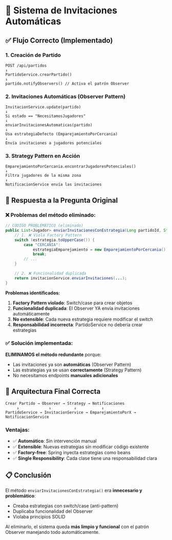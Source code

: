 # 📧 Sistema de Invitaciones Automáticas

## **✅ Flujo Correcto (Implementado)**

### **1. Creación de Partido**
```
POST /api/partidos
↓
PartidoService.crearPartido()
↓
partido.notifyObservers() // Activa el patrón Observer
```

### **2. Invitaciones Automáticas (Observer Pattern)**
```
InvitacionService.update(partido)
↓
Si estado == "NecesitamosJugadores"
↓
enviarInvitacionesAutomaticas(partido)
↓
Usa estrategiaDefecto (EmparejamientoPorCercania)
↓
Envía invitaciones a jugadores potenciales
```

### **3. Strategy Pattern en Acción**
```
EmparejamientoPorCercania.encontrarJugadoresPotenciales()
↓
Filtra jugadores de la misma zona
↓
NotificacionService envía las invitaciones
```

## **🎯 Respuesta a la Pregunta Original**

### **❌ Problemas del método eliminado:**

```java
// CÓDIGO PROBLEMÁTICO (eliminado)
public List<Jugador> enviarInvitacionesConEstrategia(Long partidoId, String estrategia, Long organizadorId) {
    // 1. ❌ Viola Factory Pattern
    switch (estrategia.toUpperCase()) {
        case "CERCANIA":
            estrategiaEmparejamiento = new EmparejamientoPorCercania();
            break;
        // ...
    }
    
    // 2. ❌ Funcionalidad duplicada
    return invitacionService.enviarInvitaciones(...);
}
```

**Problemas identificados:**
1. **Factory Pattern violado**: Switch/case para crear objetos
2. **Funcionalidad duplicada**: El Observer YA envía invitaciones automáticamente
3. **No extensible**: Cada nueva estrategia requiere modificar el switch
4. **Responsabilidad incorrecta**: PartidoService no debería crear estrategias

### **✅ Solución implementada:**

**ELIMINAMOS el método redundante** porque:
- Las invitaciones ya son **automáticas** (Observer Pattern)
- Las estrategias ya se usan **correctamente** (Strategy Pattern)
- No necesitamos endpoints **manuales adicionales**

## **🔧 Arquitectura Final Correcta**

```
Crear Partido → Observer → Strategy → Notificaciones
     ↓             ↓          ↓           ↓
PartidoService → InvitacionService → EmparejamientoPorX → NotificacionService
```

### **Ventajas:**
- ✅ **Automático**: Sin intervención manual
- ✅ **Extensible**: Nuevas estrategias sin modificar código existente
- ✅ **Factory-free**: Spring inyecta estrategias como beans
- ✅ **Single Responsibility**: Cada clase tiene una responsabilidad clara

## **📋 Conclusión**

El método `enviarInvitacionesConEstrategia()` era **innecesario y problemático**:
- Creaba estrategias con switch/case (anti-pattern)
- Duplicaba funcionalidad del Observer
- Violaba principios SOLID

Al eliminarlo, el sistema queda **más limpio y funcional** con el patrón Observer manejando todo automáticamente. 